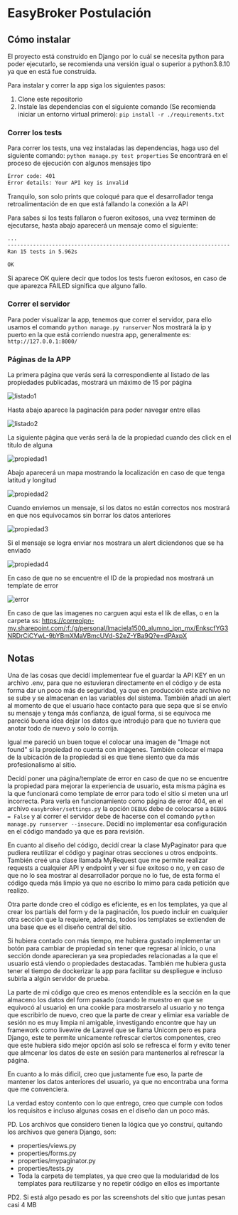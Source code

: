 # EasyBroker Postulación
## Cómo instalar
El proyecto está construido en Django por lo cuál se necesita python para poder ejecutarlo, se recomienda una versión igual o superior a python3.8.10 ya que en está fue construida.

Para instalar y correr la app siga los siguientes pasos:
1. Clone este repositorio
1. Instale las dependencias con el siguiente comando (Se recomienda iniciar un entorno virtual primero):
`pip install -r ./requirements.txt`

### Correr los tests
Para correr los tests, una vez instaladas las dependencias, haga uso del siguiente comando:
`python manage.py test properties`
 Se encontrará en el proceso de ejecución con algunos mensajes tipo
 ```bash
Error code: 401
Error details: Your API key is invalid
```
Tranquilo, son solo prints que coloqué para que el desarrollador tenga retroalimentación de en que está fallando la conexión a la API

Para sabes si los tests fallaron o fueron exitosos, una vvez terminen de ejecutarse, hasta abajo aparecerá un mensaje como el siguiente:

```bash
...
----------------------------------------------------------------------
Ran 15 tests in 5.962s

OK
```
Si aparece OK quiere decir que todos los tests fueron exitosos, en caso de que aparezca FAILED significa que alguno fallo.

### Correr el servidor
Para poder visualizar la app, tenemos que correr el servidor, para ello usamos el comando
`python manage.py runserver`
Nos mostrará la ip y puerto en la que está corriendo nuestra app, generalmente es:
`http://127.0.0.1:8000/`

### Páginas de la APP
La primera página que verás será la correspondiente al listado de las propiedades publicadas, mostrará un máximo de 15 por página

![listado1](https://github.com/r-maciel/easybroker/blob/main/ss/lista_propiedades.png?raw=True "listado1")

Hasta abajo aparece la paginación para poder navegar entre ellas

![listado2](https://github.com/r-maciel/easybroker/blob/main/ss/lista_propiedades2.png?raw=True "listado2")

La siguiente página que verás será la de la propiedad cuando des click en el título de alguna

![propiedad1](https://github.com/r-maciel/easybroker/blob/main/ss/propiedad1.png?raw=True "propiedad1")

Abajo aparecerá un mapa mostrando la localización en caso de que tenga latitud y longitud

![propiedad2](https://github.com/r-maciel/easybroker/blob/main/ss/propiedad2.png?raw=True "propiedad2")

Cuando enviemos un mensaje, si los datos no están correctos nos mostrará en que nos equivocamos sin borrar los datos anteriores

![propiedad3](https://github.com/r-maciel/easybroker/blob/main/ss/propiedad3.png?raw=True "propiedad3")

Si el mensaje se logra enviar nos mostrara un alert diciendonos que se ha enviado

![propiedad4](https://github.com/r-maciel/easybroker/blob/main/ss/propiedad4.png?raw=True "propiedad4")

En caso de que no se encuentre el ID de la propiedad nos mostrará un template de error

![error](https://github.com/r-maciel/easybroker/blob/main/ss/error.png?raw=True "error")

En caso de que las imagenes no carguen aqui esta el lik de ellas, o en la carpeta ss: https://correoipn-my.sharepoint.com/:f:/g/personal/lmaciela1500_alumno_ipn_mx/EnkscfYG3NRDrCiCYwL-9bYBmXMaVBmcUVd-S2eZ-YBa9Q?e=dPAxpX

## Notas
Una de las cosas que decidí implementear fue el guardar la API KEY en un archivo .env, para que no estuvieran directamente en el código y de esta forma dar un poco más de seguridad, ya que en producción este archivo no se sube y se almacenan en las variables del sistema.
También añadí un alert al momento de que el usuario hace contacto para que sepa que sí se envío su mensaje y tenga más confianza, de igual forma, si se equivoca me pareció buena idea dejar los datos que introdujo para que no tuviera que anotar todo de nuevo y solo lo corrija.

Igual me pareció un buen toque el colocar una imagen de "Image not found" si la propiedad no cuenta con imágenes. También colocar el mapa de la ubicación de la propiedad si es que tiene siento que da más profesionalismo al sitio.

Decidí poner una página/template de error en caso de que no se encuentre la propiedad para mejorar la experiencia de usuario, esta misma página es la que funcionará como template de error para todo el sitio si meten una url incorrecta. Para verla en funcionamiento como página de error 404, en el archivo `easybroker/settings.p`y la opción `DEBUG` debe de colocarse a `DEBUG = False` y al correr el servidor debe de hacerse con el comando `python manage.py runserver --insecure`. Decidí no implementar esa configuración en el código mandado ya que es para revisión.

En cuanto al diseño del código, decidí crear la clase MyPaginator para que pudiera reutilizar el código y paginar otras secciones u otros endpoints. También creé una clase llamada MyRequest que me permite realizar requests a cualquier API y endpoint y ver si fue exitoso o no, y en caso de que no lo sea mostrar al desarrollador porque no lo fue, de esta forma el código queda más limpio ya que no escribo lo mimo para cada petición que realizo.

Otra parte donde creo el código es eficiente, es en los templates, ya que al crear los partials del form y de la paginación, los puedo incluir en cualquier otra sección que la requiere, además, todos los templates se extienden de una base que es el diseño central del sitio.

Si hubiera contado con más tiempo, me hubiera gustado implementar un botón para cambiar de propiedad sin tener que regresar al inicio, o una sección donde aparecieran ya sea propiedades relacionadas a la que el usuario está viendo o propiedades destacadas. También me hubiera gusta tener el tiempo de dockerizar la app para facilitar su despliegue e incluso subirla a algún servidor de prueba.

La parte de mi código que creo es menos entendible es la sección en la que almaceno los datos del form pasado (cuando le muestro en que se equivocó al usuario) en una cookie para mostrarselo al usuario y no tenga que escribirlo de nuevo, creo que la parte de crear y elimiar esa variable de sesión no es muy limpia ni amigable, investigando encontre que hay un framework como livewire de Laravel que se llama Unicorn pero es para Django, este te permite unicamente refrescar ciertos componentes, creo que este hubiera sido mejor opción así solo se refresca el form y evito tener que almcenar los datos de este en sesión para mantenerlos al refrescar la página.

En cuanto a lo más dificil, creo que justamente fue eso,  la parte de mantener los datos anteriores del usuario, ya que no encontraba una forma que me convenciera.

La verdad estoy contento con lo que entrego, creo que cumple con todos los requisitos e incluso algunas cosas en el diseño dan un poco más.

PD. Los archivos que considero tienen la lógica que yo construí, quitando los archivos que genera Django, son:
- properties/views.py
- properties/forms.py
- properties/mypaginator.py
- properties/tests.py
- Toda la carpeta de templates, ya que creo que la modularidad de los templates para reutilizarse y no repetir código en ellos es importante

PD2. Si está algo pesado es por las screenshots del sitio que juntas pesan casi 4 MB